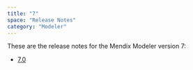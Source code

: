 ```yaml
---
title: "7"
space: "Release Notes"
category: "Modeler"
---
```


These are the release notes for the Mendix Modeler version 7:

* [7.0](7.0)
